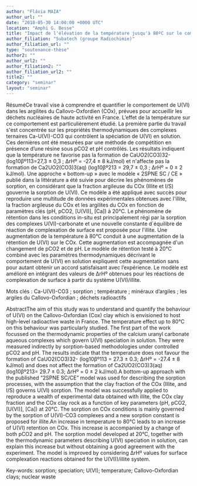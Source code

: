 ```yaml
---
author: "Flávia MAIA"
author_url: ""
date: "2018-05-30 14:00:00 +0000 UTC"
location: "Amphi G. Besse"
title: "Impact de l'élévation de la température jusqu'à 80ºC sur le comportement des radionucléides dans la Callovo-Oxfordien : application à l'uranium"
author_filiation: "Subatech (groupe Radiochimie)"
author_filiation_url: ""
type: "soutenance-thèse"
author2: ""
author_url2: ""
author_filiation2: ""
author_filiation_url2: ""
title2: ""
category: "seminar" 
layout: "seminar"
---
```

RésuméCe travail vise à comprendre et quantifier le comportement de U(VI) dans les argilites du Callovo-Oxfordien (COx), prévues pour accueillir les déchets nucléaires de haute activité en France. L’effet de la température sur ce comportement est particulièrement étudié. La première partie du travail s'est concentrée sur les propriétés thermodynamiques des complexes ternaires Ca-U(VI)-CO3 qui contrôlent la spéciation de U(VI) en solution. Ces dernières ont été mesurées par une méthode de compétition en présence d’une résine sous pCO2 et pH contrôlés. Les résultats indiquent que la température ne favorise pas la formation de CaUO2(CO3)32- (log10βº113=27,3 ± 0,3 ; ΔrHº = -27,4 ± 8 kJ/mol) et n'affecte pas la formation de Ca2UO2(CO3)3(aq) (log10βº213 = 29,7 ± 0,3 ; ΔrHº = 0 ± 2 kJ/mol). Une approche « bottom-up » avec le modèle « 2SPNE SC / CE » publié dans la littérature a été suivie pour décrire les phénomènes de sorption, en considérant que la fraction argileuse du COx (Illite et I/S) gouverne la sorption de U(VI). Ce modèle a été appliqué avec succès pour reproduire une multitude de données expérimentales obtenues avec l'illite, la fraction argileuse du COx et les argilites du COx en fonction de paramètres clés (pH, pCO2, [U(VI)], [Ca]) à 20°C. Le phénomène de rétention dans les conditions in-situ est principalement régi par la sorption des complexes U(VI)-carbonate et une nouvelle constante d´équilibre de réaction de complexation de surface est proposée pour l'illite. Une augmentation de la température à 80°C conduit à une augmentation de la rétention de U(VI) sur le COx. Cette augmentation est accompagnée d'un changement de pCO2 et de pH. Le modèle de rétention testé à 20°C combiné avec les paramètres thermodynamiques décrivant le comportement de U(VI) en solution expliquent cette augmentation sans pour autant obtenir un accord satisfaisant avec l’expérience. Le modèle est amélioré en intégrant des valeurs de ΔrHº obtenues pour les réactions de complexation de surface à partir du système U(VI)/illite.

Mots clés : Ca-U(VI)-CO3 ; sorption ; température ; minéraux d’argiles ; les argiles du Callovo-Oxfordian ; déchets radioactifs 

AbstractThe aim of this study was to understand and quantify the behaviour of U(VI) on the Callovo-Oxfordian (Cox) clay which is envisioned to host high-level radioactive waste in France. The temperature effect up to 80°C on this behaviour was particularly studied. The first part of the work focussed on the thermodynamic properties of the calcium uranyl carbonate aqueous complexes which govern U(VI) speciation in solution. They were measured indirectly by sorption-based methodologies under controlled pCO2 and pH. The results indicate that the temperature does not favour the formation of CaUO2(CO3)32- (log10βº113 = 27.3 ± 0.3; ΔrHº = -27.4 ± 8 kJ/mol) and does not affect the formation of Ca2UO2(CO3)3(aq) (log10βº213= 29.7 ± 0.3; ΔrHº = 0 ± 2 kJ/mol).A bottom-up approach with the published “2SPNE SC/CE” model was used for describing the sorption processes, with the assumption that the clay fraction of the COx (Illite, and I/S) governs U(VI) sorption. The model was successfully applied to reproduce a wealth of experimental data obtained with illite, the COx clay fraction and the COx clay rock as a function of key parameters (pH, pCO2, [U(VI)], [Ca]) at 20°C. The sorption on COx conditions is mainly governed by the sorption of U(VI)-CO3 complexes and a new sorption constant is proposed for illite.An increase in temperature to 80°C leads to an increase of U(VI) retention on COx. This increase is accompanied by a change of both pCO2 and pH. The sorption model developed at 20°C, together with the thermodynamic parameters describing U(VI) speciation in solution, can explain this increase but without obtaining a good agreement with the experiment. The model is improved by considering ΔrHº values for surface complexation reactions obtained for the U(VI))/illite system.


Key-words: sorption; speciation; U(VI); temperature; Callovo-Oxfordian clays; nuclear waste

